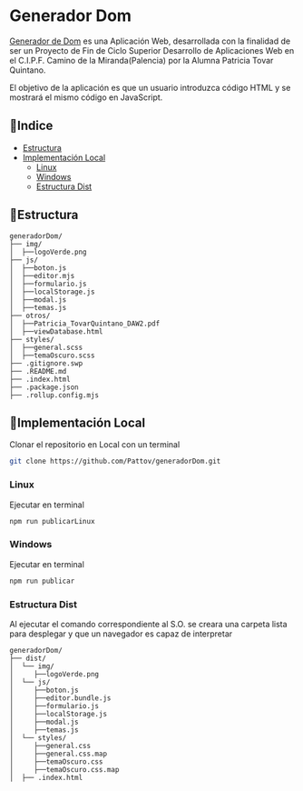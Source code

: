 

# Generador Dom

[Generador de Dom](https://generadordom.netlify.app/) es una Aplicación Web, desarrollada con la finalidad de ser un Proyecto de Fin de Ciclo Superior Desarrollo de Aplicaciones Web en el C.I.P.F. Camino de la Miranda(Palencia) por la Alumna Patricia Tovar Quintano.

El objetivo de la aplicación es que un usuario introduzca código HTML y se mostrará el mismo código en JavaScript.

## 📜Indice

* [Estructura](#estructura)
* [Implementación Local](#implementación-local)
  * [Linux](#linux)
  * [Windows](#windows)
  * [Estructura Dist](#estructura-dist)

## 📂Estructura
```
generadorDom/
├── img/
│  ├──logoVerde.png
├── js/
│  ├──boton.js
│  ├──editor.mjs
│  ├──formulario.js
│  ├──localStorage.js
│  ├──modal.js
│  ├──temas.js
├── otros/
│  ├──Patricia_TovarQuintano_DAW2.pdf
│  ├──viewDatabase.html
├── styles/
│  ├──general.scss
│  ├──temaOscuro.scss
├── .gitignore.swp
├── .README.md
├── .index.html
├── .package.json
├── .rollup.config.mjs
```

## 💾Implementación Local

Clonar el repositorio en Local con un terminal 
```bash 
git clone https://github.com/Pattov/generadorDom.git 
```

### Linux
Ejecutar en terminal
```bash 
npm run publicarLinux
```

### Windows
Ejecutar en terminal
```bash 
npm run publicar
```

### Estructura Dist
Al ejecutar el comando correspondiente al S.O. se creara una carpeta lista para desplegar y que un navegador es capaz de interpretar
```
generadorDom/
├── dist/
│  └── img/
│     ├──logoVerde.png
│  └── js/
│     ├──boton.js
│     ├──editor.bundle.js
│     ├──formulario.js
│     ├──localStorage.js
│     ├──modal.js
│     ├──temas.js
│  └── styles/
│     ├──general.css
│     ├──general.css.map
│     ├──temaOscuro.css
│     ├──temaOscuro.css.map
│  ├── .index.html
```
